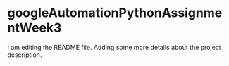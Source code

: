 # googleAutomationPythonAssignmentWeek3
I am editing the README file. Adding some more details about the project description.
